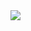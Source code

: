 
<img src="https://github-readme-stats.luisibear98.vercel.app/api/?username=Luisibear980&&show_icons=true&title_color=ffffff&icon_color=bb2acf&text_color=daf7dc&bg_color=191919">

